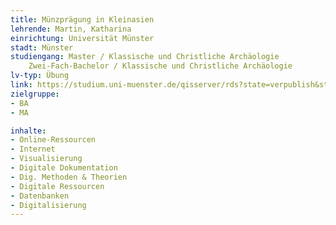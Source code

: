 ```yaml
---
title: Münzprägung in Kleinasien
lehrende: Martin, Katharina
einrichtung: Universität Münster
stadt: Münster
studiengang: Master / Klassische und Christliche Archäologie
	Zwei-Fach-Bachelor / Klassische und Christliche Archäologie
lv-typ: Übung
link: https://studium.uni-muenster.de/qisserver/rds?state=verpublish&status=init&vmfile=no&publishid=409276&moduleCall=webInfo&publishConfFile=webInfo&publishSubDir=veranstaltung 
zielgruppe:
- BA
- MA

inhalte:
- Online-Ressourcen
- Internet
- Visualisierung
- Digitale Dokumentation
- Dig. Methoden & Theorien
- Digitale Ressourcen
- Datenbanken
- Digitalisierung
---
```

 
